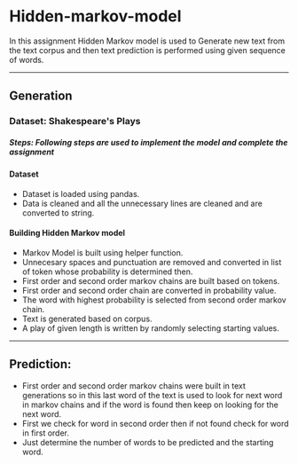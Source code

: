 # Hidden-markov-model
In this assignment Hidden Markov model is used to Generate new text from the text corpus and then text prediction is performed using given sequence of words.

___
## Generation


### Dataset: Shakespeare's Plays

##### Steps: Following steps are used to implement the model and complete the assignment

#### Dataset
* Dataset is loaded using pandas.
* Data is cleaned and all the unnecessary lines are cleaned and are converted to string.
#### Building Hidden Markov model
* Markov Model is built using helper function.
* Unnecesary spaces and punctuation are removed and  converted in list of token whose probability is determined then.
* First order and second order markov chains are built based on tokens.
* First order and second order chain are converted in probability value.
* The word with highest probability is selected from second order markov chain.
* Text is generated based on corpus.
* A play of given length is written by randomly selecting starting values.

___

## Prediction:
* First order and second order markov chains were built in text generations so in this last word of the text is used to look for next word in markov chains and if the word is found then keep on looking for the next word.
* First we check for word in second order then if not found check for word in first order.
* Just determine the number of words to be predicted and the starting word.
